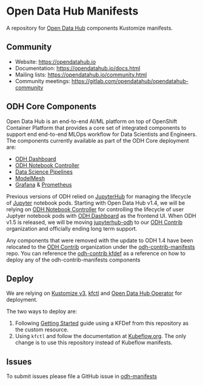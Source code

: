 # Open Data Hub Manifests
A repository for [Open Data Hub](https://opendatahub.io) components Kustomize manifests.

## Community

* Website: https://opendatahub.io
* Documentation: https://opendatahub.io/docs.html
* Mailing lists: https://opendatahub.io/community.html
* Community meetings: https://gitlab.com/opendatahub/opendatahub-community

## ODH Core Components

Open Data Hub is an end-to-end AI/ML platform on top of OpenShift Container Platform that provides a core set of integrated components to support end end-to-end MLOps workflow for Data Scientists and Engineers. The components currently available as part of the ODH Core deployment are:

* [ODH Dashboard](odh-dashboard/README.md)
* [ODH Notebook Controller](odh-notebook-controller/README.md)
* [Data Science Pipelines](data-science-pipelines/README.md)
* [ModelMesh](model-mesh/README.md)
* [Grafana](grafana/README.md) & [Prometheus](prometheus/README.md)


Previous versions of ODH relied on [JupyterHub](jupyterhub/README.md) for managing the lifecycle of [Jupyter](https://jupyter.org) notebook pods. Starting with Open Data Hub v1.4, we will be relying on [ODH Notebook Controller](odh-notebook-controller/README.md) for controlling the lifecycle of user Juptyer notebook pods with [ODH Dashboard](odh-dashboard/README.md) as the frontend UI.  When ODH v1.5 is released, we will be moving [jupyterhub-odh](https://github.com/opendatahub-io/jupyterhub-odh) to our [ODH Contrib](https://github.com/opendatahub-io-contrib) organization and officially ending long term support.

Any components that were removed with the update to ODH 1.4 have been relocated to the [ODH Contrib](https://github.com/opendatahub-io-contrib) organization under the [odh-contrib-manifests](https://github.com/opendatahub-io-contrib/odh-contrib-manifests) repo.  You can reference the [odh-contrib kfdef](kfdef/odh-contrib.yaml) as a reference on how to deploy any of the odh-contrib-manifests components

## Deploy

We are relying on [Kustomize v3](https://github.com/kubernetes-sigs/kustomize), [kfctl](https://github.com/kubeflow/kfctl) and [Open Data Hub Operator](https://github.com/opendatahub-io/opendatahub-operator/blob/master/operator.md) for deployment.

The two ways to deploy are:

1. Following [Getting Started](http://opendatahub.io/docs/getting-started/quick-installation.html) guide using a KFDef from this repository as the custom resource.
1. Using `kfctl` and follow the documentation at [Kubeflow.org](https://www.kubeflow.org/docs/openshift/). The only change is to use this repository instead of Kubeflow manifests.

## Issues
To submit issues please file a GitHub issue in [odh-manifests](https://github.com/opendatahub-io/odh-manifests/issues)
